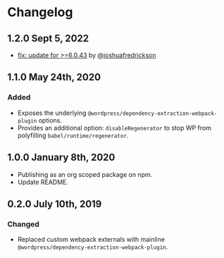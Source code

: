 # Changelog

## 1.2.0 Sept 5, 2022

- [fix: update for >=6.0.43](https://github.com/pixelcollective/laravel-mix-wp-blocks/pull/7) by [@joshuafredrickson](https://github.com/joshuafredrickson)

## 1.1.0 May 24th, 2020

### Added

- Exposes the underlying `@wordpress/dependency-extraction-webpack-plugin` options.
- Provides an additional option: `disableRegenerator` to stop WP from polyfilling `babel/runtime/regenerator`.

## 1.0.0 January 8th, 2020

- Publishing as an org scoped package on npm.
- Update README.

## 0.2.0 July 10th, 2019

### Changed

- Replaced custom webpack externals with mainline `@wordpress/dependency-extraction-webpack-plugin`.

